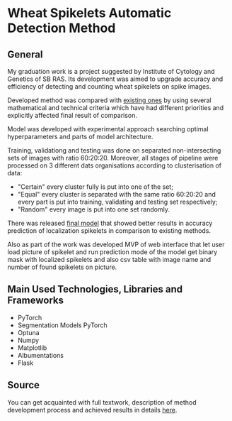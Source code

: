 # Wheat Spikelets Automatic Detection Method

## General

My graduation work is a project suggested by Institute of Cytology and Genetics of SB RAS. Its development was aimed to upgrade accuracy and efficiency of detecting and counting wheat spikelets on spike images.

Developed method was compared with [existing ones](https://github.com/kiteiru/nsu-diploma-wheat/tree/main/articles_methods) by using several mathematical and technical criteria which have had different priorities and explicitly affected final result of comparison.

Model was developed with experimental approach searching optimal hyperparameters and parts of model architecture.

Training, validationg and testing was done on separated non-intersecting sets of images with ratio 60:20:20.
Moreover, all stages of pipeline were processed on 3 different dats organisations according to clusterisation of data:
- "Certain" every cluster fully is put into one of the set;
- "Equal" every cluster is separated with the same ratio 60:20:20 and every part is put into training, validating and testing set respectively;
- "Random" every image is put into one set randomly.

There was released [final model](https://github.com/kiteiru/nsu-diploma-wheat/releases/tag/v1.0.0) that showed better results in accuracy prediction of localization spikelets in comparison to existing methods.

Also as part of the work was developed MVP of web interface that let user load picture of spikelet and run prediction mode of the model get binary mask with localized spikelets and also csv table with image name and number of found spikelets on picture.

## Main Used Technologies, Libraries and Frameworks
- PyTorch
- Segmentation Models PyTorch
- Optuna
- Numpy
- Matplotlib
- Albumentations
- Flask

## Source

You can get acquainted with full textwork, description of method development process and achieved results in details [here](https://drive.google.com/file/d/1eBcZf738bVvZJXDHQizaTc3v85o96Z-s/view).
